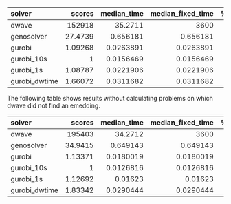 | solver        |       scores |   median_time |   median_fixed_time |   %_solved |   rel_loss_med_no0 |   rel_loss_max |
|:--------------|-------------:|--------------:|--------------------:|-----------:|-------------------:|---------------:|
| dwave         | 152918       |    35.2711    |        3600         |          0 |            29.8755 |            inf |
| genosolver    |     27.4739  |     0.656181  |           0.656181  |          1 |             0      |              0 |
| gurobi        |      1.09268 |     0.0263891 |           0.0263891 |          1 |             0      |              0 |
| gurobi_10s    |      1       |     0.0156469 |           0.0156469 |          1 |             0      |              0 |
| gurobi_1s     |      1.08787 |     0.0221906 |           0.0221906 |          1 |             0      |              0 |
| gurobi_dwtime |      1.66072 |     0.0311682 |           0.0311682 |          1 |             0      |              0 |

The following table shows results without calculating problems on which dwave did not find an emedding.

| solver        |       scores |   median_time |   median_fixed_time |   %_solved |   rel_loss_med_no0 |   rel_loss_max |
|:--------------|-------------:|--------------:|--------------------:|-----------:|-------------------:|---------------:|
| dwave         | 195403       |    34.2712    |        3600         |          0 |            26.9377 |            516 |
| genosolver    |     34.9415  |     0.649143  |           0.649143  |          1 |             0      |              0 |
| gurobi        |      1.13371 |     0.0180019 |           0.0180019 |          1 |             0      |              0 |
| gurobi_10s    |      1       |     0.0126816 |           0.0126816 |          1 |             0      |              0 |
| gurobi_1s     |      1.12692 |     0.01623   |           0.01623   |          1 |             0      |              0 |
| gurobi_dwtime |      1.83342 |     0.0290444 |           0.0290444 |          1 |             0      |              0 |